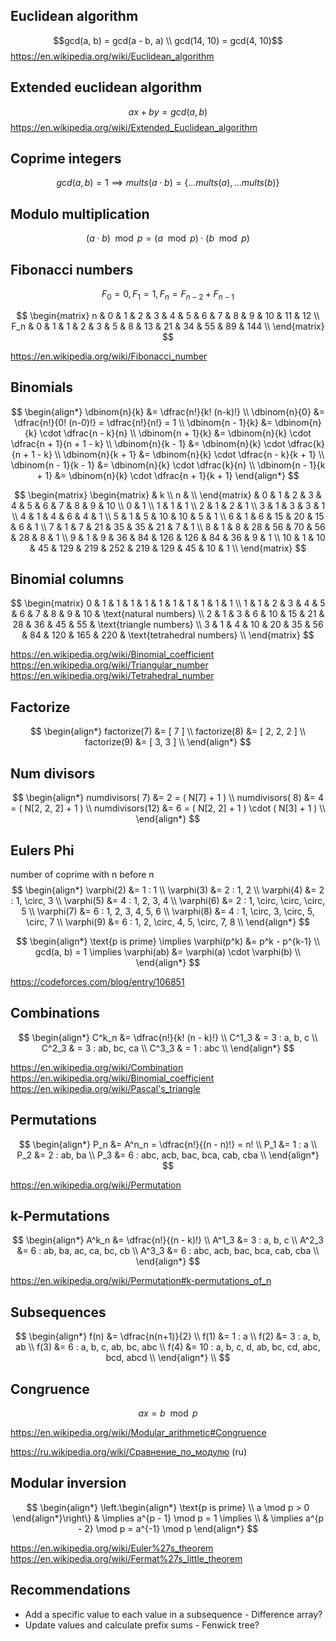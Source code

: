 
## Euclidean algorithm

$$gcd(a, b) = gcd(a - b, a) \\ gcd(14, 10) = gcd(4, 10)$$
https://en.wikipedia.org/wiki/Euclidean_algorithm

## Extended euclidean algorithm

$$ax + by = gcd(a, b)$$
https://en.wikipedia.org/wiki/Extended_Euclidean_algorithm

## Coprime integers

$$
gcd(a, b) = 1 \implies
mults(a \cdot b) = \{ ...mults(a), ...mults(b) \}
$$

## Modulo multiplication

$$(a \cdot b) \mod p = (a \mod p) \cdot (b \mod p)$$

## Fibonacci numbers

$$
F_0 = 0, F_1 = 1, F_n = F_{n-2} + F_{n-1}
$$

$$
\begin{matrix}
 n  & 0 & 1 & 2 & 3 & 4 & 5 & 6 &  7 &  8 &  9 & 10 & 11 &  12 \\
F_n & 0 & 1 & 1 & 2 & 3 & 5 & 8 & 13 & 21 & 34 & 55 & 89 & 144 \\
\end{matrix}
$$

https://en.wikipedia.org/wiki/Fibonacci_number

## Binomials

$$
\begin{align*}
\dbinom{n}{k}
&= \dfrac{n!}{k! (n-k)!}
\\
\dbinom{n}{0}
&= \dfrac{n!}{0! (n-0)!}
= \dfrac{n!}{n!} = 1
\\
\dbinom{n - 1}{k}
&= \dbinom{n}{k} \cdot \dfrac{n - k}{n}
\\
\dbinom{n + 1}{k}
&= \dbinom{n}{k} \cdot \dfrac{n + 1}{n + 1 - k}
\\
\dbinom{n}{k - 1}
&= \dbinom{n}{k} \cdot \dfrac{k}{n + 1 - k}
\\
\dbinom{n}{k + 1}
&= \dbinom{n}{k} \cdot \dfrac{n - k}{k + 1}
\\
\dbinom{n - 1}{k - 1}
&= \dbinom{n}{k} \cdot \dfrac{k}{n}
\\
\dbinom{n - 1}{k + 1}
&= \dbinom{n}{k} \cdot \dfrac{n + 1}{k + 1}
\end{align*}
$$


$$
\begin{matrix}
\begin{matrix} & k \\ n & \\ \end{matrix}
   & 0 &  1 &  2 &   3 &   4 &   5 &   6 &   7 &  8 &  9 & 10 \\
 0 & 1 \\
 1 & 1 &  1 \\
 2 & 1 &  2 &  1 \\
 3 & 1 &  3 &  3 &   1 \\
 4 & 1 &  4 &  6 &   4 &   1 \\
 5 & 1 &  5 & 10 &  10 &   5 &   1 \\
 6 & 1 &  6 & 15 &  20 &  15 &   6 &   1 \\
 7 & 1 &  7 & 21 &  35 &  35 &  21 &   7 &   1 \\
 8 & 1 &  8 & 28 &  56 &  70 &  56 &  28 &   8 &  1 \\
 9 & 1 &  9 & 36 &  84 & 126 & 126 &  84 &  36 &  9 &  1 \\
10 & 1 & 10 & 45 & 129 & 219 & 252 & 219 & 129 & 45 & 10 & 1 \\
\end{matrix}
$$

## Binomial columns

$$
\begin{matrix}
0     & 1 & 1 &  1 &  1 &  1 &  1 &  1 &   1 &   1 &   1 \\
1     & 1 & 2 &  3 &  4 &  5 &  6 &  7 &   8 &   9 &  10 & \text{natural numbers} \\
2     & 1 & 3 &  6 & 10 & 15 & 21 & 28 &  36 &  45 &  55 & \text{triangle numbers} \\
3     & 1 & 4 & 10 & 20 & 35 & 56 & 84 & 120 & 165 & 220 & \text{tetrahedral numbers} \\
\end{matrix}
$$

https://en.wikipedia.org/wiki/Binomial_coefficient
https://en.wikipedia.org/wiki/Triangular_number
https://en.wikipedia.org/wiki/Tetrahedral_number

## Factorize
$$
\begin{align*}
factorize(7) &= [ 7 ] \\ 
factorize(8) &= [ 2, 2, 2 ] \\
factorize(9) &= [ 3, 3 ] \\
\end{align*}
$$

## Num divisors
$$
\begin{align*}
numdivisors( 7) &= 2 = ( N[7] + 1 ) \\
numdivisors( 8) &= 4 = ( N[2, 2, 2] + 1 ) \\
numdivisors(12) &= 6 = ( N[2, 2] + 1 ) \cdot ( N[3] + 1 ) \\
\end{align*}
$$

## Eulers Phi
number of coprime with n before n
$$
\begin{align*}
\varphi(2) &= 1 : 1 \\
\varphi(3) &= 2 : 1, 2 \\
\varphi(4) &= 2 : 1, \circ, 3 \\
\varphi(5) &= 4 : 1, 2, 3, 4 \\
\varphi(6) &= 2 : 1, \circ, \circ, \circ, 5 \\
\varphi(7) &= 6 : 1, 2, 3, 4, 5, 6 \\
\varphi(8) &= 4 : 1, \circ, 3, \circ, 5, \circ, 7 \\
\varphi(9) &= 6 : 1, 2, \circ, 4, 5, \circ, 7, 8 \\
\end{align*}
$$

$$
\begin{align*}
\text{p is prime} \implies \varphi(p^k) &= p^k - p^{k-1} \\
gcd(a, b) = 1 \implies \varphi(ab) &= \varphi(a) \cdot \varphi(b) \\
\end{align*}
$$

https://codeforces.com/blog/entry/106851

## Combinations
$$
\begin{align*}
C^k_n &= \dfrac{n!}{k! (n - k)!} \\
C^1_3 & = 3 :   a,   b,   c \\
C^2_3 & = 3 :  ab,  bc,  ca \\
C^3_3 & = 1 : abc \\
\end{align*}
$$

https://en.wikipedia.org/wiki/Combination
https://en.wikipedia.org/wiki/Binomial_coefficient
https://en.wikipedia.org/wiki/Pascal's_triangle

## Permutations
$$
\begin{align*}
P_n &= A^n_n = \dfrac{n!}{(n - n)!} = n! \\
P_1 &= 1 : a \\
P_2 &= 2 : ab, ba \\
P_3 &= 6 : abc, acb, bac, bca, cab, cba \\
\end{align*}
$$

https://en.wikipedia.org/wiki/Permutation

## k-Permutations
$$
\begin{align*}
A^k_n &= \dfrac{n!}{(n - k)!} \\
A^1_3 &= 3 :   a,   b,   c \\
A^2_3 &= 6 :  ab,  ba,  ac,  ca,  bc,  cb \\
A^3_3 &= 6 : abc, acb, bac, bca, cab, cba \\
\end{align*}
$$

https://en.wikipedia.org/wiki/Permutation#k-permutations_of_n

## Subsequences
$$
\begin{align*}
f(n) &= \dfrac{n(n+1)}{2} \\
f(1) &= 1 : a \\
f(2) &= 3 : a, b, ab \\
f(3) &= 6 : a, b, c, ab, bc, abc \\
f(4) &= 10 : a, b, c, d, ab, bc, cd, abc, bcd, abcd \\
\end{align*} \\
$$

## Congruence
$$
ax = b \mod p
$$

https://en.wikipedia.org/wiki/Modular_arithmetic#Congruence

https://ru.wikipedia.org/wiki/Сравнение_по_модулю (ru)

## Modular inversion
$$
\begin{align*}
\left.\begin{align*}
\text{p is prime} \\
a \mod p > 0
\end{align*}\right\}
& \implies a^{p - 1} \mod p = 1 \implies \\
& \implies a^{p - 2} \mod p = a^{-1} \mod p
\end{align*}
$$

https://en.wikipedia.org/wiki/Euler%27s_theorem
https://en.wikipedia.org/wiki/Fermat%27s_little_theorem

## Recommendations
- Add a specific value to each value in a subsequence - Difference array?
- Update values and calculate prefix sums - Fenwick tree?

